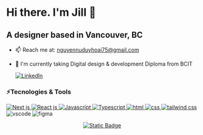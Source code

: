 # Hi there. I'm Jill 👋
## A designer based in Vancouver, BC

- 📫 Reach me at: nguyennuduyhoai75@gmail.com
- 🔭 I'm currently taking Digital design & development Diploma from BCIT

  <a href="https://www.linkedin.com/in/jill-nguyen-a27823118/">
    <img alt="LinkedIn" src="https://img.shields.io/badge/linkedin-blue?style=for-the-badge&logo=linkedin">
  </a>

### ⚡Tecnologies & Tools
<p>
  <a href="https://github.com/search?q=user%3Ajillnguyen2311+language%3Anextjs">
    <img alt="Next js" src="https://img.shields.io/badge/next.js-black?style=for-the-badge&logo=next.js">
  </a>

  <a href="https://github.com/search?q=user%3Ajillnguyen2311+language%3Areact">
    <img alt="React js" src="https://img.shields.io/badge/react-grey?style=for-the-badge&logo=react">
  </a>
  
  <a href="https://github.com/search?q=user%3Ajillnguyen2311+language%3Ajavascript">
    <img alt="Javascript" src="https://img.shields.io/badge/javascript-yellow?style=for-the-badge&logo=javascript">
  </a>

  <a href="https://github.com/search?q=user%3Ajillnguyen2311+language%3Atypescript">
    <img alt="Typescript" src="https://img.shields.io/badge/typescript-65ADF1?style=for-the-badge&logo=typescript">
  </a>

  <a href="https://github.com/search?q=user%3Ajillnguyen2311+language%3Ahtml">
    <img alt="html" src="https://img.shields.io/badge/html-orange?style=for-the-badge&logo=html5">
  </a>

  <a href="https://github.com/search?q=user%3Ajillnguyen2311+language%3Acss">
    <img alt="css" src="https://img.shields.io/badge/css-pink?style=for-the-badge&logo=csswizardry">
  </a>

  <a href="https://github.com/search?q=user%3Ajillnguyen2311+language%3Atailwindcss">
    <img alt="tailwind css" src="https://img.shields.io/badge/tailwindcss-add8e6?style=for-the-badge&logo=tailwindcss">
  </a>

<img alt="vscode" src="https://img.shields.io/badge/vscode-007ACC?style=for-the-badge&logo=visualstudiocode">

<img alt="figma" src="https://img.shields.io/badge/figma-pink?style=for-the-badge&logo=figma">

</p>

<p align="center">
<a href="https://nguyennuduyhoai75.wixsite.com/jill-portfolio">
<img alt="Static Badge" src="https://img.shields.io/badge/check%20my%20Portfolio-8A2BE2">
</a>
</p>
<!--
**jillnguyen2311/jillnguyen2311** is a ✨ _special_ ✨ repository because its `README.md` (this file) appears on your GitHub profile.

Here are some ideas to get you started:

- 🔭 I’m currently working on ...
- 🌱 I’m currently learning ...
- 👯 I’m looking to collaborate on ...
- 🤔 I’m looking for help with ...
- 💬 Ask me about ...
- 📫 How to reach me: ...
- 😄 Pronouns: ...
- ⚡ Fun fact: ...
-->
